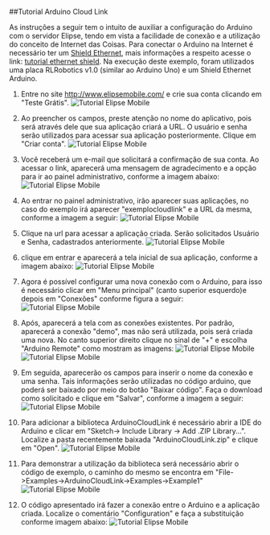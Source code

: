 ##Tutorial Arduino Cloud Link

As instruções a seguir tem o intuito de auxiliar a configuração do Arduino com o servidor Elipse, tendo em vista a facilidade de conexão e a utilização do conceito de Internet das Coisas. Para conectar o Arduino na Internet é necessário ter um [Shield Ethernet](https://www.arduino.cc/en/Main/ArduinoEthernetShield), mais informações a respeito acesse o link: [tutorial ethernet shield](http://blog.filipeflop.com/arduino/tutorial-ethernet-shield-w5100.html). Na execução deste exemplo, foram utilizados uma placa RLRobotics v1.0 (similar ao Arduino Uno) e um Shield Ethernet Arduino.

1. Entre no site http://www.elipsemobile.com/ e crie sua conta clicando em "Teste Grátis".
   ![Tutorial Elipse Mobile](Img/screen1.PNG)

2. Ao preencher os campos, preste atenção no nome do aplicativo, pois será através dele que sua 
aplicação criará a URL. O usuário e senha serão utilizados para acessar sua aplicação posteriormente. 
Clique em "Criar conta".
   ![Tutorial Elipse Mobile](Img/screen2.PNG)

3. Você receberá um e-mail que solicitará a confirmação de sua conta. Ao acessar o link, aparecerá uma mensagem de agradecimento e a opção para ir ao painel administrativo, conforme a imagem abaixo:
   ![Tutorial Elipse Mobile](Img/screen3.PNG)

4. Ao entrar no painel administrativo, irão aparecer suas aplicações, no caso do exemplo irá aparecer "exemplocloudlink" e a URL da mesma, conforme a imagem a seguir:
   ![Tutorial Elipse Mobile](Img/screen4.PNG)

5. Clique na url para acessar a aplicação criada. Serão solicitados Usuário e Senha, cadastrados anteriormente.
  ![Tutorial Elipse Mobile](Img/screen5.PNG)

6. clique em entrar e aparecerá a tela inicial de sua aplicação, conforme a imagem abaixo:
   ![Tutorial Elipse Mobile](Img/screen6.PNG)

7. Agora é possível configurar uma nova conexão com o Arduino, para isso é necessário clicar em "Menu principal" (canto superior esquerdo)e depois em "Conexões" conforme figura a seguir:
   ![Tutorial Elipse Mobile](Img/screen7.PNG)

8. Após, aparecerá a tela com as conexões existentes. Por padrão, aparecerá a conexão "demo", mas 
não será utilizada, pois será criada uma nova. No canto superior direito clique no sinal de "+" e
escolha "Arduino Remote" como mostram as imagens:
   ![Tutorial Elipse Mobile](Img/screen81.PNG)
   ![Tutorial Elipse Mobile](Img/screen82.PNG)

9. Em seguida, aparecerão os campos para inserir o nome da conexão e uma senha. Tais informações 
serão utilizadas no código arduino, que poderá ser baixado por meio do botão "Baixar código". 
Faça o download como solicitado e clique em "Salvar", conforme a imagem a seguir:
   ![Tutorial Elipse Mobile](Img/screen12.PNG)

10. Para adicionar a biblioteca ArduinoCloudLink é necessário abrir a IDE do Arduino
e clicar em "Sketch-> Include Library -> Add .ZIP Library...". Localize a pasta recentemente
baixada "ArduinoCloudLink.zip" e clique em "Open".
   ![Tutorial Elipse Mobile](Img/screen133.PNG)

11. Para demonstrar a utilização da biblioteca será necessário abrir o código de exemplo, o caminho do mesmo se encontra em "File->Examples->ArduinoCloudLink->Examples->Example1"
   ![Tutorial Elipse Mobile](Img/screen15.PNG)

12. O código apresentado irá fazer a conexão entre o Arduino e a aplicação criada. Localize o comentário "Configuration" e faça a substituição conforme imagem abaixo: 
    ![Tutorial Elipse Mobile](Img/screen164.PNG)



